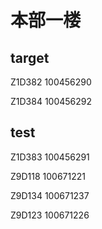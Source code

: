# 本部一楼
## target
Z1D382 100456290

Z1D384 100456292

## test
Z1D383 100456291

Z9D118 100671221

Z9D134 100671237

Z9D123 100671226